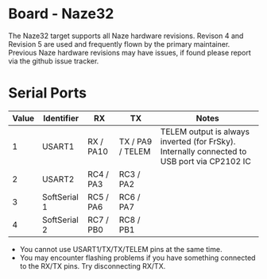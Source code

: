 # Board - Naze32

The Naze32 target supports all Naze hardware revisions.  Revison 4 and Revision 5 are used and
frequently flown by the primary maintainer.  Previous Naze hardware revisions may have issues,
if found please report via the github issue tracker.

# Serial Ports

| Value | Identifier   | RX        | TX                 | Notes                                                                                       |
| ----- | ------------ | --------- | ------------------ | ------------------------------------------------------------------------------------------- |
| 1     | USART1       | RX  / PA10 | TX  / PA9 / TELEM | TELEM output is always inverted (for FrSky). Internally connected to USB port via CP2102 IC |
| 2     | USART2       | RC4 / PA3 | RC3 / PA2          |                                                                                             |
| 3     | SoftSerial 1 | RC5 / PA6 | RC6 / PA7          |                                                                                             |
| 4     | SoftSerial 2 | RC7 / PB0 | RC8 / PB1          |                                                                                             |

* You cannot use USART1/TX/TX/TELEM pins at the same time. 
* You may encounter flashing problems if you have something connected to the RX/TX pins.  Try disconnecting RX/TX.

